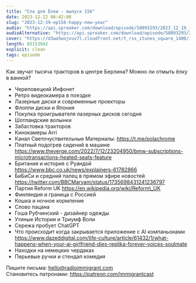```yaml
---
title: "Спа для Ёлки - выпуск 156"
date: 2023-12-22 06:42:08
slug: "2023-12-19-ep156-happy-new-year"
audio: "https://api.spreaker.com/download/episode/58093293/2023_12_19_icast_ep156_happy_new_year.mp3"
audioAlternative: "https://api.spreaker.com/download/episode/58093293/2023_12_19_icast_ep156_happy_new_year.mp3"
cover: "https://d3wo5wojvuv7l.cloudfront.net/t_rss_itunes_square_1400/images.spreaker.com/original/f04863fc3dfb0e608b0c09c09a46494d.jpg"
length: 65153942
explicit: clean
tags: episode
---
```


Как звучат тысяча тракторов в центре Берлина? Можно ли отмыть ёлку в ванной?  
  
* Череповецкий Инфонет  
* Ретро видеокамера в поездке  
* Лазерные диски и современные проекторы  
* Флоппи диски и Япония  
* Покупка проигрывателя лазерных дисков сегодня  
* Шотландские волынки  
* Забастовка тракторов  
* Кинокамеры Arri  
* Канал Светочуствительные Материалы: https://t.me/polachrome  
* Платный подогрев сидений в машине https://www.theverge.com/2022/7/12/23204950/bmw-subscriptions-microtransactions-heated-seats-feature  
* Британия и история с Руандой https://www.bbc.co.uk/news/explainers-61782866  
* БиБиСи и средний палец в прямом эфире новостей https://twitter.com/BBCMaryam/status/1735698431241236797  
* Партия Reform UK https://en.wikipedia.org/wiki/Reform\_UK  
* Финляндия и граница с Россией  
* Кошка и ночное кормление  
* Слово пацана  
* Гоша Рубчинский - дизайнер одежды  
* Утиные Истории и Триумф Воли  
* Сережа пробует ChatGPT  
* Что происходит когда закрывается приложение с AI компаньонами https://www.dazeddigital.com/life-culture/article/61432/1/what-happens-when-your-ai-girlfriend-dies-replika-forever-voices-soulmate  
* Находки на немецких чердаках  
* Перьевые ручки и стендап комедия  
  
Пишите письма: hello@radioimmigrant.com  
Становитесь патронами: https://patreon.com/immigrantcast
